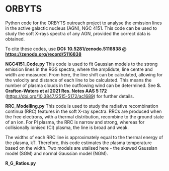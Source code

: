 # ORBYTS
Python code for the ORBYTS outreach project to analyse the emission lines in the active galactic nucleus (AGN), NGC 4151. This code can be used to study the soft X-rays spectra of any AGN, provided the correct data is obtained.

To cite these codes, use **DOI: 10.5281/zenodo.5116838 @ https://zenodo.org/record/5116838**

**NGC4151_Code.py**
This code is used to fit Gaussian models to the strong emission lines in the RGS spectra, where the amplidute, line centre and width are measured. From here, the line shift can be calculated, allowing for the velocity and distance of each line to be calculated. This means the number of plasma clouds in the outflowing wind can be determined. See **S. Grafton-Waters et al 2021 Res. Notes AAS 5 172** (https://doi.org/10.3847/2515-5172/ac1689) for further details.

**RRC_Modelling.py**
This code is used to study the radiative recombination continua (RRC) features in the soft X-ray spectra. RRCs are produced when the free electrons, with a thermal distribution, recombine to the ground state of an ion. For PI plasma, the RRC is narrow and strong, whereas for collisionally ionised (CI) plasma, the line is broad and weak. 

The widths of each RRC line is approximately equal to the thermal energy of the plasma, kT. Therefore, this code estimates the plasma temperature based on the width. Two models are utalised here - the skewed Gaussian model (SGM) and normal Gaussian model (NGM).

**R_G_Ratios.py**



